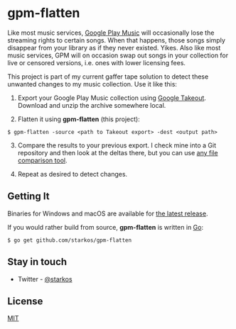 # gpm-flatten

Like most music services, [Google Play Music][gm] will occasionally lose the streaming rights to certain songs. When that happens, those songs simply disappear from your library as if they never existed. Yikes. Also like most music services, GPM will on occasion swap out songs in your collection for live or censored versions, i.e. ones with lower licensing fees.

This project is part of my current gaffer tape solution to detect these unwanted changes to my music collection. Use it like this:

1. Export your Google Play Music collection using [Google Takeout][gt]. Download and unzip the archive somewhere local.

2. Flatten it using **gpm-flatten** (this project):

```
$ gpm-flatten -source <path to Takeout export> -dest <output path>
```

3. Compare the results to your previous export. I check mine into a Git repository and then look at the deltas there, but you can use [any file comparison tool][fc].

4. Repeat as desired to detect changes.

## Getting It

Binaries for Windows and macOS are available for [the latest release](https://github.com/starkos/gpm-flatten/releases).

If you would rather build from source, **gpm-flatten** is written in [Go](https://golang.org/doc/install):

```
$ go get github.com/starkos/gpm-flatten
```

## Stay in touch

* Twitter - [@starkos](https://twitter.com/starkos)

## License

[MIT](https://opensource.org/licenses/MIT)

[fc]: https://en.wikipedia.org/wiki/Comparison_of_file_comparison_tools
[gm]: https://play.google.com/music/listen
[gt]: https://takeout.google.com/settings/takeout
